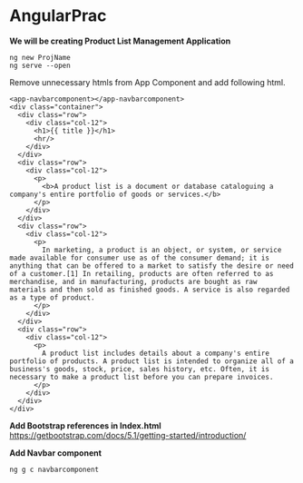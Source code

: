 # AngularPrac


**We will be creating Product List Management Application**

    ng new ProjName
    ng serve --open

Remove unnecessary htmls from App Component and add following html.

    <app-navbarcomponent></app-navbarcomponent>
    <div class="container">  
      <div class="row">
        <div class="col-12">
          <h1>{{ title }}</h1>
          <hr/>
        </div>
      </div>
      <div class="row">
        <div class="col-12">
          <p>
            <b>A product list is a document or database cataloguing a company's entire portfolio of goods or services.</b>        
          </p>      
        </div>    
      </div>
      <div class="row">
        <div class="col-12">
          <p>
            In marketing, a product is an object, or system, or service made available for consumer use as of the consumer demand; it is anything that can be offered to a market to satisfy the desire or need of a customer.[1] In retailing, products are often referred to as merchandise, and in manufacturing, products are bought as raw materials and then sold as finished goods. A service is also regarded as a type of product.
          </p>      
        </div>
      </div>
      <div class="row">
        <div class="col-12">
          <p>
            A product list includes details about a company's entire portfolio of products. A product list is intended to organize all of a business's goods, stock, price, sales history, etc. Often, it is necessary to make a product list before you can prepare invoices.
          </p>      
        </div>
      </div>
    </div>


**Add Bootstrap references in Index.html**
https://getbootstrap.com/docs/5.1/getting-started/introduction/


**Add Navbar component**

    ng g c navbarcomponent


